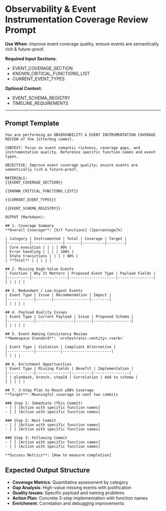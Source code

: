 # Observability & Event Instrumentation Coverage Review Prompt

**Use When**: Improve event coverage quality, ensure events are semantically rich & future-proof.

**Required Input Sections**:
- EVENT_COVERAGE_SECTION
- KNOWN_CRITICAL_FUNCTIONS_LIST
- CURRENT_EVENT_TYPES

**Optional Context**:
- EVENT_SCHEMA_REGISTRY
- TIMELINE_REQUIREMENTS

---

## Prompt Template

```
You are performing an OBSERVABILITY & EVENT INSTRUMENTATION COVERAGE REVIEW of the Jitterbug commit.

CONTEXT: Focus on event semantic richness, coverage gaps, and instrumentation quality. Reference specific function names and event types.

OBJECTIVE: Improve event coverage quality; ensure events are semantically rich & future-proof.

MATERIALS:
{{EVENT_COVERAGE_SECTION}}

{{KNOWN_CRITICAL_FUNCTIONS_LIST}}

{{CURRENT_EVENT_TYPES}}

{{EVENT_SCHEMA_REGISTRY}}

OUTPUT (Markdown):

## 1. Coverage Summary
**Overall Coverage**: [X/Y functions] ([percentage]%)

| Category | Instrumented | Total | Coverage | Target |
|----------|--------------|-------|----------|--------|
| Core execution | | | | 90% |
| Error handling | | | | 100% |
| State transitions | | | | 80% |
| **Total** | | | | |

## 2. Missing High-Value Events
| Function | Why It Matters | Proposed Event Type | Payload Fields |
|----------|----------------|---------------------|----------------|
| | | | |

## 3. Redundant / Low-Signal Events
| Event Type | Issue | Recommendation | Impact |
|------------|-------|----------------|--------|
| | | | |

## 4. Payload Quality Issues
| Event Type | Current Payload | Issue | Proposed Schema |
|------------|-----------------|-------|-----------------|
| | | | |

## 5. Event Naming Consistency Review
**Namespace Standard**: `orchestrator.<entity>.<verb>`

| Event Type | Violation | Compliant Alternative |
|------------|-----------|----------------------|
| | | |

## 6. Enrichment Opportunities
| Event Type | Missing Fields | Benefit | Implementation |
|------------|---------------|---------|----------------|
| | planHash, branch, stepId | Correlation | Add to schema |
| | | | |

## 7. 3-Step Plan to Reach ≥90% Coverage
**Target**: Meaningful coverage in next two commits

### Step 1: Immediate (This Commit)
- [ ] [Action with specific function names]
- [ ] [Action with specific function names]

### Step 2: Next Commit  
- [ ] [Action with specific function names]
- [ ] [Action with specific function names]

### Step 3: Following Commit
- [ ] [Action with specific function names]
- [ ] [Action with specific function names]

**Success Metrics**: [How to measure completion]
```

## Expected Output Structure

- **Coverage Metrics**: Quantitative assessment by category
- **Gap Analysis**: High-value missing events with justification
- **Quality Issues**: Specific payload and naming problems
- **Action Plan**: Concrete 3-step implementation with function names
- **Enrichment**: Correlation and debugging improvements